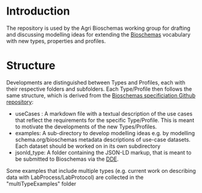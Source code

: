 # Introduction
The repository is used by the Agri Bioschemas working group for drafting and discussing modelling ideas for extending the [Bioschemas](https://bioschemas.org/) vocabulary with new types, properties and profiles.

# Structure
Developments are distinguished between Types and Profiles, each with their respective folders and subfolders. Each Type/Profile then follows the same structure, which is derived from the [Bioschemas specificiation Github repository](https://github.com/BioSchemas/specifications):

 - useCases : A markdown file with a textual description of the use cases that reflect the requirements for the specific Type/Profile. This is meant to motivate the developments of the new Types/Profiles.
 - examples: A sub-directory to develop modelling ideas e.g. by modelling schema.org/bioschemas metadata descriptions of use-case datasets. Each dataset should be worked on in its own subdirectory
 - jsonld_type: A folder containing the JSON-LD markup, that is meant to be submitted to Bioschemas via the [DDE](https://discovery.biothings.io/schema-playground). 
 
Some examples that include multiple types (e.g. current work on describing data with LabProcess/LabProtocol) are collected  in the "multiTypeExamples" folder


